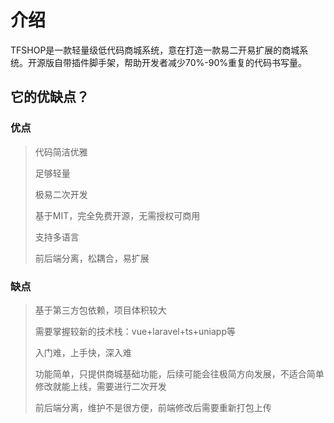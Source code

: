 # 介绍
TFSHOP是一款轻量级低代码商城系统，意在打造一款易二开易扩展的商城系统。开源版自带插件脚手架，帮助开发者减少70%-90%重复的代码书写量。
## 它的优缺点？
### 优点
> 代码简洁优雅
> 
> 足够轻量
> 
> 极易二次开发
> 
> 基于MIT，完全免费开源，无需授权可商用
> 
> 支持多语言
> 
> 前后端分离，松耦合，易扩展
> 
### 缺点
> 基于第三方包依赖，项目体积较大
> 
> 需要掌握较新的技术栈：vue+laravel+ts+uniapp等
> 
> 入门难，上手快，深入难
> 
> 功能简单，只提供商城基础功能，后续可能会往极简方向发展，不适合简单修改就能上线，需要进行二次开发
> 
> 前后端分离，维护不是很方便，前端修改后需要重新打包上传
> 